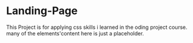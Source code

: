 # Landing-Page
This Project is for applying css skills i learned in the oding project course.
many of the elements'content here is just a placeholder.